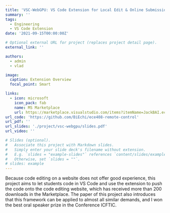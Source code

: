 ```yaml
---
title: 'VSC-WebGPU: VS Code Extension for Local Edit & Online Submission Tasks'
summary: ''
tags:
  - Engineering
  - VS Code Extension
date: '2021-09-15T00:00:00Z'

# Optional external URL for project (replaces project detail page).
external_link: ''

authors:
  - admin
  - vlad

image:
  caption: Extension Overview
  focal_point: Smart

links:
  - icon: microsoft
    icon_pack: fab
    name: MS Marketplace
    url: https://marketplace.visualstudio.com/items?itemName=JackBAI.ece408-remote-control
url_code: 'https://github.com/BiEchi/ece408-remote-control'
url_pdf: ''
url_slides: './project/vsc-webgpu/slides.pdf'
url_video: ''

# Slides (optional).
#   Associate this project with Markdown slides.
#   Simply enter your slide deck's filename without extension.
#   E.g. `slides = "example-slides"` references `content/slides/example-slides.md`.
#   Otherwise, set `slides = ""`.
# slides: example
---
```


Because code editing on a website does not offer good experience, this project aims to let students code in VS Code and use the extension to push the code onto the code editing website, which has received more than 200 downloads in the Marketplace. The paper of this project also introduces that this framework can be applied to almost all similar demands, and I won the best oral speaker prize in the Conference ICFTIC.
